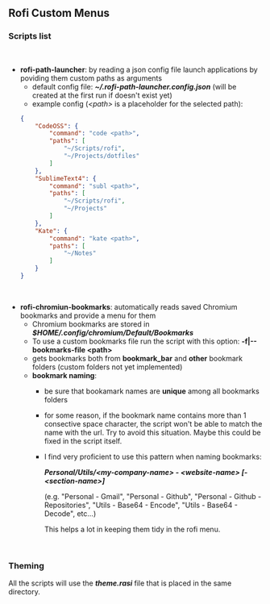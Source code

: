 ## Rofi Custom Menus

### Scripts list

<br>

- **rofi-path-launcher**: by reading a json config file launch applications by poviding them custom paths as arguments
	- default config file: ***~/.rofi-path-launcher.config.json*** (will be created at the first run if doesn't exist yet)
	- example config (*&lt;path&gt;* is a placeholder for the selected path): 
	```json
	{
	    "CodeOSS": {
	        "command": "code <path>",
	        "paths": [
	            "~/Scripts/rofi",
	            "~/Projects/dotfiles"
	        ]
	    },
	    "SublimeText4": {
	        "command": "subl <path>",
	        "paths": [
	            "~/Scripts/rofi",
	            "~/Projects"
	        ]
	    },
	    "Kate": {
	        "command": "kate <path>",
	        "paths": [
	            "~/Notes"
	        ]
	    }
	}
	```
<br>

- **rofi-chromiun-bookmarks**: automatically reads saved Chromium bookmarks and provide a menu for them
	- Chromium bookmarks are stored in ***$HOME/.config/chromium/Default/Bookmarks***
	- To use a custom bookmarks file run the script with this option: **-f|--bookmarks-file &lt;path&gt;**
	- gets bookmarks both from **bookmark_bar** and **other** bookmark folders (custom folders not yet implemented)
	- **bookmark naming**:
		- be sure that bookamark names are **unique** among all bookmarks folders
		- for some reason, if the bookmark name contains more than 1 consective space character, the script won't be able to match the name with the url. Try to avoid this situation. Maybe this could be fixed in the script itself.
		- I find very proficient to use this pattern when naming bookmarks:
		
			***Personal/Utils/&lt;my-company-name&gt; - &lt;website-name&gt; [- &lt;section-name&gt;]***

			(e.g. "Personal - Gmail", "Personal - Github", "Personal - Github - Repositories", "Utils - Base64 - Encode", "Utils - Base64 - Decode", etc...)

			This helps a lot in keeping them tidy in the rofi menu.

<br>

### Theming

All the scripts will use the ***theme.rasi*** file that is placed in the same directory.
